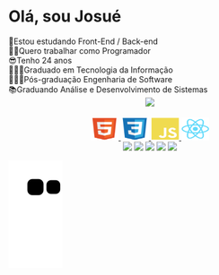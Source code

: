 <div align="left">
  <h1>Olá, sou Josué </h1>
  📖Estou estudando Front-End / Back-end
   <br>
  👨‍💻Quero trabalhar como Programador
    <br>
  😎Tenho 24 anos
   <br>
  👨🏻‍🎓Graduado em Tecnologia da Informação 
  <br>
  👨🏻‍🎓Pós-graduação Engenharia de Software
  <br>
  📚Graduando Análise e Desenvolvimento de Sistemas
  
</div>

<div align="center">
  <a href="https://github.com/JosueLeopoldo">
  <img height="180em" src="https://github-readme-stats.vercel.app/api/top-langs/?username=JosueLeopoldo&layout=compact&langs_count=7&theme=dracula"/>
</div>
  
  
  
  
  
  <div align="center"><br>
  <img align="rigth" alt="Josue-HTML" height="40" width="50" src="https://raw.githubusercontent.com/devicons/devicon/master/icons/html5/html5-original.svg">
  <img align="" alt="Josue-CSS" height="40" width="50" src="https://raw.githubusercontent.com/devicons/devicon/master/icons/css3/css3-original.svg">
  <img align="" alt="Josue-Js" height="40" width="50" src="https://raw.githubusercontent.com/devicons/devicon/master/icons/javascript/javascript-plain.svg">
  <img align="t" alt="Josue-React" height="40" width="50" src="https://raw.githubusercontent.com/devicons/devicon/master/icons/react/react-original.svg">
</div>
  
  <div align="center">
 <a href="https://www.instagram.com/josue.frontend/" rel="nofollow"><img src="https://img.icons8.com/fluency/48/000000/instagram-new.png"></a>
 	<a href="https://www.twitch.tv/josueleopoldo0" target="_blank"><img src="https://img.icons8.com/fluency/48/000000/twitch.png"></a>
 <a href="https://discord.gg/wagxzStdcR" target="_blank"><img src="https://img.icons8.com/color/48/000000/discord-new-logo.png"></a> 
  <a href = "mailto:contatojosueleopoldo@gmail.com"><img src="https://img.icons8.com/fluency/48/000000/gmail.png"></a>
  <a href="https://www.linkedin.com/in/josu%C3%A9-leopoldo-75067821b/" rel="nofollow"><img src="https://img.icons8.com/fluency/48/000000/linkedin.png"></a>
</div> 
  
![snake gif](https://github.com/JosueLeopoldo/JosueLeopoldo/blob/output/github-contribution-grid-snake.svg)
